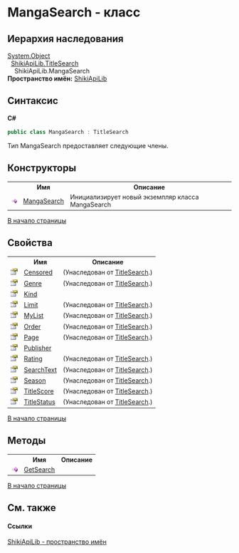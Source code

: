 # MangaSearch - класс
 


## Иерархия наследования
<a href="http://msdn2.microsoft.com/ru-ru/library/e5kfa45b" target="_blank">System.Object</a><br />&nbsp;&nbsp;<a href="T_ShikiApiLib_TitleSearch.md">ShikiApiLib.TitleSearch</a><br />&nbsp;&nbsp;&nbsp;&nbsp;ShikiApiLib.MangaSearch<br />
**Пространство имён:**&nbsp;<a href="N_ShikiApiLib.md">ShikiApiLib</a><br />

## Синтаксис

**C#**<br />
``` C#
public class MangaSearch : TitleSearch
```

Тип MangaSearch предоставляет следующие члены.


## Конструкторы
<table><tr><th></th><th>Имя</th><th>Описание</th></tr><tr><td><img src="media/pubmethod.gif" /></td><td><a href="M_ShikiApiLib_MangaSearch__ctor.md">MangaSearch</a></td><td>
Инициализирует новый экземпляр класса MangaSearch</td></tr></table>
<a href="#mangasearch---класс">В начало страницы</a>

## Свойства
<table><tr><th></th><th>Имя</th><th>Описание</th></tr><tr><td><img src="media/pubproperty.gif" /></td><td><a href="P_ShikiApiLib_TitleSearch_Censored.md">Censored</a></td><td> (Унаследован от <a href="T_ShikiApiLib_TitleSearch.md">TitleSearch</a>.)</td></tr><tr><td><img src="media/pubproperty.gif" /></td><td><a href="P_ShikiApiLib_TitleSearch_Genre.md">Genre</a></td><td> (Унаследован от <a href="T_ShikiApiLib_TitleSearch.md">TitleSearch</a>.)</td></tr><tr><td><img src="media/pubproperty.gif" /></td><td><a href="P_ShikiApiLib_MangaSearch_Kind.md">Kind</a></td><td /></tr><tr><td><img src="media/pubproperty.gif" /></td><td><a href="P_ShikiApiLib_TitleSearch_Limit.md">Limit</a></td><td> (Унаследован от <a href="T_ShikiApiLib_TitleSearch.md">TitleSearch</a>.)</td></tr><tr><td><img src="media/pubproperty.gif" /></td><td><a href="P_ShikiApiLib_TitleSearch_MyList.md">MyList</a></td><td> (Унаследован от <a href="T_ShikiApiLib_TitleSearch.md">TitleSearch</a>.)</td></tr><tr><td><img src="media/pubproperty.gif" /></td><td><a href="P_ShikiApiLib_TitleSearch_Order.md">Order</a></td><td> (Унаследован от <a href="T_ShikiApiLib_TitleSearch.md">TitleSearch</a>.)</td></tr><tr><td><img src="media/pubproperty.gif" /></td><td><a href="P_ShikiApiLib_TitleSearch_Page.md">Page</a></td><td> (Унаследован от <a href="T_ShikiApiLib_TitleSearch.md">TitleSearch</a>.)</td></tr><tr><td><img src="media/pubproperty.gif" /></td><td><a href="P_ShikiApiLib_MangaSearch_Publisher.md">Publisher</a></td><td /></tr><tr><td><img src="media/pubproperty.gif" /></td><td><a href="P_ShikiApiLib_TitleSearch_Rating.md">Rating</a></td><td> (Унаследован от <a href="T_ShikiApiLib_TitleSearch.md">TitleSearch</a>.)</td></tr><tr><td><img src="media/pubproperty.gif" /></td><td><a href="P_ShikiApiLib_TitleSearch_SearchText.md">SearchText</a></td><td> (Унаследован от <a href="T_ShikiApiLib_TitleSearch.md">TitleSearch</a>.)</td></tr><tr><td><img src="media/pubproperty.gif" /></td><td><a href="P_ShikiApiLib_TitleSearch_Season.md">Season</a></td><td> (Унаследован от <a href="T_ShikiApiLib_TitleSearch.md">TitleSearch</a>.)</td></tr><tr><td><img src="media/pubproperty.gif" /></td><td><a href="P_ShikiApiLib_TitleSearch_TitleScore.md">TitleScore</a></td><td> (Унаследован от <a href="T_ShikiApiLib_TitleSearch.md">TitleSearch</a>.)</td></tr><tr><td><img src="media/pubproperty.gif" /></td><td><a href="P_ShikiApiLib_TitleSearch_TitleStatus.md">TitleStatus</a></td><td> (Унаследован от <a href="T_ShikiApiLib_TitleSearch.md">TitleSearch</a>.)</td></tr></table>
<a href="#mangasearch---класс">В начало страницы</a>

## Методы
<table><tr><th></th><th>Имя</th><th>Описание</th></tr><tr><td><img src="media/pubmethod.gif" /></td><td><a href="M_ShikiApiLib_MangaSearch_GetSearch.md">GetSearch</a></td><td /></tr></table>
<a href="#mangasearch---класс">В начало страницы</a>

## См. также


#### Ссылки
<a href="N_ShikiApiLib.md">ShikiApiLib - пространство имён</a><br />
